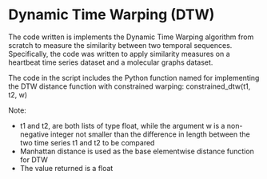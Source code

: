 # Dynamic Time Warping (DTW)
The code written is implements the Dynamic Time Warping algorithm from scratch to measure the similarity between two temporal sequences. 
Specifically, the code was written to apply similarity measures on a heartbeat time series dataset and a molecular graphs dataset.

The code in the script includes the Python function named for implementing the DTW distance function with constrained warping: constrained_dtw(t1, t2, w)

Note:
- t1 and t2, are both lists of type float, while the argument w is a non-negative integer not smaller than the difference in length between the two time series t1 and t2 to be
compared
- Manhattan distance is used as the base elementwise distance function for DTW
- The value returned is a float
